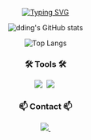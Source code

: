 
<!--
**parkmse/parkmse** is a ✨ _special_ ✨ repository because its `README.md` (this file) appears on your GitHub profile.

Here are some ideas to get you started:

- 🔭 I’m currently working on ...
- 🌱 I’m currently learning ...
- 👯 I’m looking to collaborate on ...
- 🤔 I’m looking for help with ...
- 💬 Ask me about ...
- 📫 How to reach me: ...
- 😄 Pronouns: ...
- ⚡ Fun fact: ...
-->
<!--타이틀 부분-->
<div align="center">
  
[![Typing SVG](https://readme-typing-svg.demolab.com?font=Alkatra&weight=500&size=45&duration=3500&pause=3&color=6994CDEE&center=false&vCenter=false&multiline=true&repeat=true&width=1000&height=100&lines=Welcome+to+dding's+GitHub!👋)](https://git.io/typing-svg) 

![dding's GitHub stats](https://github-readme-stats.vercel.app/api?username=dding&show_icons=true&theme=shadow_green)

![Top Langs](https://github-readme-stats.vercel.app/api/top-langs/?username=dding&layout=compact)

<h3 align="center">🛠 Tools 🛠</h3>
<div align="center">
  <img src="https://img.shields.io/badge/github-181717.svg?style=for-the-badge&logo=github&logoColor=white" />&nbsp
  <img src="https://img.shields.io/badge/Notion-F3F3F3.svg?style=for-the-badge&logo=notion&logoColor=black" />&nbsp
</div>

<h3 align="center">📫 Contact 📫</h3>
<div align="center">
  </a>
  <a href="qkraudtp@naver.com">
    <img
      src="https://img.shields.io/badge/qkraudtp@naver.com-D14836?style=for-the-badge&logo=naver&logoColor=white"/>&nbsp
  </a>
</div>
